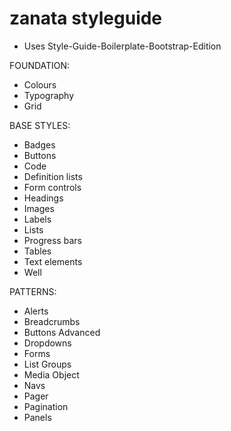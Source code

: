 # zanata styleguide

- Uses Style-Guide-Boilerplate-Bootstrap-Edition

FOUNDATION:
- Colours
- Typography
- Grid

BASE STYLES:
- Badges
- Buttons
- Code
- Definition lists
- Form controls  
- Headings
- Images
- Labels
- Lists   
- Progress bars
- Tables
- Text elements
- Well

PATTERNS:
- Alerts
- Breadcrumbs
- Buttons Advanced
- Dropdowns
- Forms
- List Groups
- Media Object
- Navs
- Pager
- Pagination
- Panels
